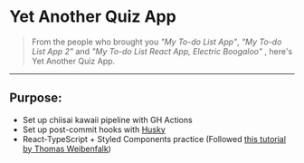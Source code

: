 # Yet Another Quiz App

> From the people who brought you _"My To-do List App"_, _"My To-do List App 2"_ and _"My To-do List React App, Electric Boogaloo"_ , here's Yet Another Quiz App.


---

## Purpose:
- Set up chiisai kawaii pipeline with GH Actions
- Set up post-commit hooks with [Husky](https://typicode.github.io/husky/#/)
- React-TypeScript + Styled Components practice (Followed [this tutorial by Thomas Weibenfalk](https://www.youtube.com/watch?v=F2JCjVSZlG0))